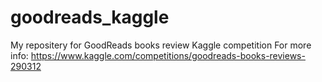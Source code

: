 # goodreads_kaggle
My repositery for GoodReads books review Kaggle competition
For more info: https://www.kaggle.com/competitions/goodreads-books-reviews-290312
